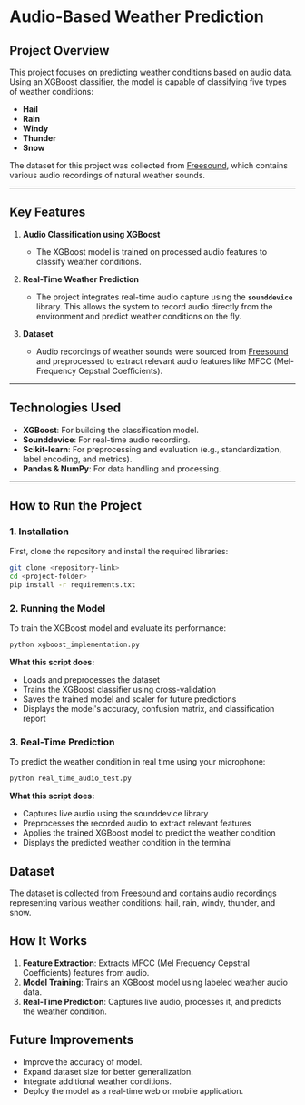 # **Audio-Based Weather Prediction**

## **Project Overview**  
This project focuses on predicting weather conditions based on audio data. Using an XGBoost classifier, the model is capable of classifying five types of weather conditions:

- **Hail**  
- **Rain**  
- **Windy**  
- **Thunder**  
- **Snow**  

The dataset for this project was collected from [Freesound](https://freesound.org/), which contains various audio recordings of natural weather sounds.

---

## **Key Features**  
1. **Audio Classification using XGBoost**  
   - The XGBoost model is trained on processed audio features to classify weather conditions.

2. **Real-Time Weather Prediction**  
   - The project integrates real-time audio capture using the **`sounddevice`** library. This allows the system to record audio directly from the environment and predict weather conditions on the fly.

3. **Dataset**  
   - Audio recordings of weather sounds were sourced from [Freesound](https://freesound.org/) and preprocessed to extract relevant audio features like MFCC (Mel-Frequency Cepstral Coefficients).

---

## **Technologies Used**  
- **XGBoost**: For building the classification model.  
- **Sounddevice**: For real-time audio recording.  
- **Scikit-learn**: For preprocessing and evaluation (e.g., standardization, label encoding, and metrics).  
- **Pandas & NumPy**: For data handling and processing.

---

## **How to Run the Project**  

### **1. Installation**  
First, clone the repository and install the required libraries:  
```bash
git clone <repository-link>
cd <project-folder>
pip install -r requirements.txt
```
### **2. Running the Model**  
To train the XGBoost model and evaluate its performance:
```bash
python xgboost_implementation.py
```
**What this script does:**
- Loads and preprocesses the dataset
- Trains the XGBoost classifier using cross-validation
- Saves the trained model and scaler for future predictions
- Displays the model's accuracy, confusion matrix, and classification report

### **3.  Real-Time Prediction**  
To predict the weather condition in real time using your microphone:
```bash
python real_time_audio_test.py
```
**What this script does:**
- Captures live audio using the sounddevice library
- Preprocesses the recorded audio to extract relevant features
- Applies the trained XGBoost model to predict the weather condition
- Displays the predicted weather condition in the terminal

## Dataset
The dataset is collected from [Freesound](https://freesound.org/)
 and contains audio recordings representing various weather conditions: hail, rain, windy, thunder, and snow.

## How It Works

1. **Feature Extraction**: Extracts MFCC (Mel Frequency Cepstral Coefficients) features from audio.
2. **Model Training**: Trains an XGBoost model using labeled weather audio data.
3. **Real-Time Prediction**: Captures live audio, processes it, and predicts the weather condition.

## Future Improvements
- Improve the accuracy of model.
- Expand dataset size for better generalization.
- Integrate additional weather conditions.
- Deploy the model as a real-time web or mobile application.
